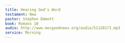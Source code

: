 ```yaml
---
title: Hearing God's Word
testament: New
pastor: Stephen Emmott
book: Romans 10
audio: http://www.mecgoodnews.org/audio/51120171.mp3
service: Morning
---
```

